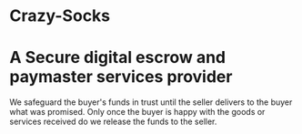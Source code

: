 # Crazy-Socks
# A Secure digital escrow and paymaster services provider
We safeguard the buyer's funds in trust until the seller delivers to the buyer what was promised. 
Only once the buyer is happy with the goods or services received do we release the funds to the seller.
